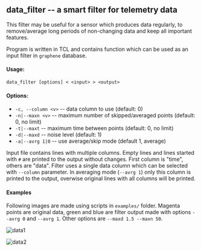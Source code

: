## data_filter -- a smart filter for telemetry data

This filter may be useful for a sensor which produces data regularly, to
remove/average long periods of non-changing data and keep all important
features.

Program is written in TCL and contains function which can be used as an
input filter in `graphene` database.

#### Usage:
```
data_filter [options] < <input> > <output>
```

#### Options:

* `-c, --column <v>` -- data column to use (default: 0)
* `-n|--maxn <v>`    -- maximum number of skipped/averaged points (default: 0, no limit)
* `-t|--maxt`        -- maximum time between points (default: 0, no limit)
* `-d|--maxd`        -- noise level (default: 1)
* `-a|--avrg 1|0`    -- use average/skip mode (default 1, average)

Input file contains lines with multiple columns. Empty lines and lines
started with `#` are printed to the output without changes. First column
is "time", others are "data". Filter uses a single data column which can
be selected with `--column` parameter. In averaging mode (`--avrg 1`)
only this column is printed to the output, overwise original lines with
all columns will be printed.

#### Examples

Following images are made using scripts in `examples/` folder. Magenta
points are original data, green and blue are filter output made with
options `--avrg 0` and `--avrg 1`.  Other options are `--maxd 1.5 --maxn
50`.

![data1](data1_skip.png)

![data2](data2_skip.png)